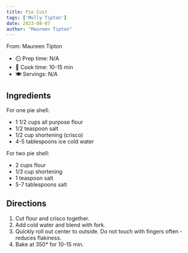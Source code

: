```yaml
---
title: Pie Cust
tags: ['Molly Tipton']
date: 2023-08-07
author: "Maureen Tipton"
---
```

From: Maureen Tipton

- ⏲️ Prep time: N/A
- 🍳 Cook time: 10-15 min
- 🍽️ Servings: N/A

## Ingredients

For one pie shell:
- 1 1/2 cups all purpose flour
- 1/2 teaspoon salt
- 1/2 cup shortening (crisco)
- 4-5 tablespoons ice cold water

For two pie shell:
- 2 cups flour
- 1/3 cup shortening
- 1 teaspoon salt
- 5-7 tablespoons salt

## Directions

1. Cut flour and crisco together.
2. Add cold water and blend with fork.
3. Quickly roll out center to outside. Do not touch with fingers often - reduces flakiness.
4. Bake at 350* for 10-15 min.
